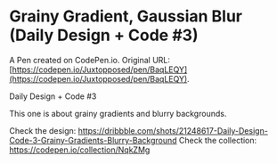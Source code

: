 # Grainy Gradient, Gaussian Blur (Daily Design + Code #3)

A Pen created on CodePen.io. Original URL: [https://codepen.io/Juxtopposed/pen/BaqLEQY](https://codepen.io/Juxtopposed/pen/BaqLEQY).

Daily Design + Code #3

This one is about grainy gradients and blurry backgrounds.

Check the design: https://dribbble.com/shots/21248617-Daily-Design-Code-3-Grainy-Gradients-Blurry-Background
Check the collection: https://codepen.io/collection/NqkZMg